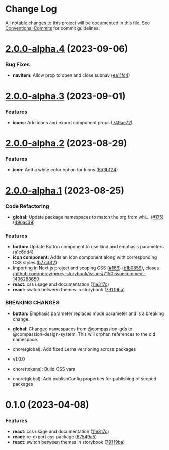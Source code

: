 # Change Log

All notable changes to this project will be documented in this file.
See [Conventional Commits](https://conventionalcommits.org) for commit guidelines.

# [2.0.0-alpha.4](https://github.com/compassion-global-experience/compassion-design-system/compare/v2.0.0-alpha.3...v2.0.0-alpha.4) (2023-09-06)

### Bug Fixes

- **navitem:** Allow prop to open and close subnav ([ee11fc4](https://github.com/compassion-global-experience/compassion-design-system/commit/ee11fc469e48d8a02b01b4ad5f42c84d30a58036))

# [2.0.0-alpha.3](https://github.com/compassion-global-experience/compassion-design-system/compare/v2.0.0-alpha.2...v2.0.0-alpha.3) (2023-09-01)

### Features

- **icons:** Add icons and export component props ([749ae72](https://github.com/compassion-global-experience/compassion-design-system/commit/749ae727408360b6b5221bc8cb64f6da9b27ad1b))

# [2.0.0-alpha.2](https://github.com/compassion-global-experience/compassion-design-system/compare/v2.0.0-alpha.1...v2.0.0-alpha.2) (2023-08-29)

### Features

- **icon:** Add a white color option for Icons ([6d3b124](https://github.com/compassion-global-experience/compassion-design-system/commit/6d3b1241fe8f4e38c38f8e029efd29dc1a7e7dbe))

# [2.0.0-alpha.1](https://github.com/compassion-global-experience/compassion-design-system/compare/v0.2.2-beta.0...v2.0.0-alpha.1) (2023-08-25)

### Code Refactoring

- **global:** Update package namespaces to match the org from whi… ([#175](https://github.com/compassion-global-experience/compassion-design-system/issues/175)) ([496ac39](https://github.com/compassion-global-experience/compassion-design-system/commit/496ac39b36944bd55bb738b9b981a8ede26904ec))

### Features

- **button:** Update Button component to use kind and emphasis parameters ([a1c6dd4](https://github.com/compassion-global-experience/compassion-design-system/commit/a1c6dd40da996a034d0fef3789dbb7547d97a302))
- **icon component:** Adds an Icon component along with corresponding CSS styles ([b77c0f2](https://github.com/compassion-global-experience/compassion-design-system/commit/b77c0f2d95830b7602841ff408dd68b02ee09fd2))
- Importing in Next.js project and scoping CSS ([#166](https://github.com/compassion-global-experience/compassion-design-system/issues/166)) ([b1b0859](https://github.com/compassion-global-experience/compassion-design-system/commit/b1b085970e0b921b9850380d98095e0eb337d9ef)), closes [/github.com/percy/percy-storybook/issues/715#issuecomment-1496288650](https://github.com//github.com/percy/percy-storybook/issues/715/issues/issuecomment-1496288650)
- **react:** css usage and documentation ([11e317c](https://github.com/compassion-global-experience/compassion-design-system/commit/11e317cca4ecdaa385e86d3a5571d7dca554685d))
- **react:** switch between themes in storybook ([79119ba](https://github.com/compassion-global-experience/compassion-design-system/commit/79119ba48ed3410eaebe9a91ccd076b05c2580c1))

### BREAKING CHANGES

- **button:** Emphasis parameter replaces mode parameter and is a breaking change.
- **global:** Changed namespaces from @compassion-gds to @compassion-design-system. This will
  orphan references to the old namespace.

- chore(global): Add fixed Lerna versioning across packages

- v1.0.0

- chore(tokens): Build CSS vars

- chore(global): Add publishConfig properties for publishing of scoped packages

# 0.1.0 (2023-04-08)

### Features

- **react:** css usage and documentation ([11e317c](https://github.com/compassion-global-experience/compassion-design-system/commit/11e317cca4ecdaa385e86d3a5571d7dca554685d))
- **react:** re-export css package ([67549a5](https://github.com/compassion-global-experience/compassion-design-system/commit/67549a58de3de6e02b58c5bdb6f4605001aae783))
- **react:** switch between themes in storybook ([79119ba](https://github.com/compassion-global-experience/compassion-design-system/commit/79119ba48ed3410eaebe9a91ccd076b05c2580c1))
